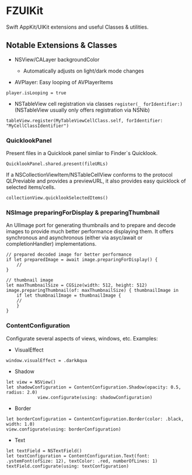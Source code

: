 # FZUIKit

Swift AppKit/UIKit extensions and useful Classes & utilities.

## Notable Extensions & Classes
- NSView/CALayer backgroundColor
    - Automatically adjusts on light/dark mode changes
    
- AVPlayer: Easy looping of AVPlayerItems
```
player.isLooping = true
```
- NSTableView cell registration via classes `register(_ forIdentifier:)` (NSTableView usually only offers registration via NSNib)
```
tableView.register(MyTableViewCellClass.self, forIdentifier: "MyCellClassIdentifier")
```

### QuicklookPanel
Present files in a Quicklook panel simliar to Finder`s Quicklook. 
```
QuicklookPanel.shared.present(fileURLs)
```
If a NSCollectionViewItem/NSTableCellView conforms to the protocol QLPreviable and provides a previewURL, it also provides easy quicklock of selected items/cells.
```
collectionView.quicklookSelectedItems()
```

### NSImage preparingForDisplay & preparingThumbnail
An UIImage port for generating thumbnails and to prepare and decode images to provide much better performance displaying them. It offers synchronous and asynchronous (either via asyc/await or completionHandler) implementations.
```
// prepared decoded image for better performance
if let preparedImage = await image.preparingForDisplay() {
    //
}

// thumbnail image
let maxThumbnailSize = CGSize(width: 512, height: 512)
image.preparingThumbnail(of: maxThumbnailSize) { thumbnailImage in
    if let thumbnailImage = thumbnailImage {
    //
    }
}
```

### ContentConfiguration
Configurate several aspects of views, windows, etc. Examples:
- VisualEffect
```
window.visualEffect = .darkAqua
```
- Shadow
```
let view = NSView()
let shadowConfiguration = ContentConfiguration.Shadow(opacity: 0.5, radius: 2.0)
            view.configurate(using: shadowConfiguration)
```
- Border
```
let borderConfiguration = ContentConfiguration.Border(color: .black, width: 1.0)
view.configurate(using: borderConfiguration)
```
- Text
```
let textField = NSTextField()
let textConfiguration = ContentConfiguration.Text(font: .ystemFont(ofSize: 12), textColor: .red, numberOfLines: 1)
textField.configurate(using: textConfiguration)
